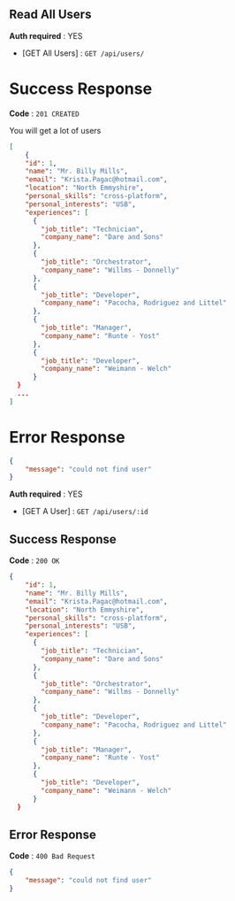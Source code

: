 ## Read All Users

**Auth required** : YES

* [GET All Users] : `GET /api/users/`

# Success Response

**Code** : `201 CREATED`

You will get a lot of users

```json
[
    {
    "id": 1,
    "name": "Mr. Billy Mills",
    "email": "Krista.Pagac@hotmail.com",
    "location": "North Emmyshire",
    "personal_skills": "cross-platform",
    "personal_interests": "USB",
    "experiences": [
      {
        "job_title": "Technician",
        "company_name": "Dare and Sons"
      },
      {
        "job_title": "Orchestrator",
        "company_name": "Willms - Donnelly"
      },
      {
        "job_title": "Developer",
        "company_name": "Pacocha, Rodriguez and Littel"
      },
      {
        "job_title": "Manager",
        "company_name": "Runte - Yost"
      },
      {
        "job_title": "Developer",
        "company_name": "Weimann - Welch"
      }
  }
  ...
]
```

# Error Response

```json
{
 	"message": "could not find user"
}
```


**Auth required** : YES

* [GET A User] : `GET /api/users/:id`

## Success Response

**Code** : `200 OK`

```json
{
    "id": 1,
    "name": "Mr. Billy Mills",
    "email": "Krista.Pagac@hotmail.com",
    "location": "North Emmyshire",
    "personal_skills": "cross-platform",
    "personal_interests": "USB",
    "experiences": [
      {
        "job_title": "Technician",
        "company_name": "Dare and Sons"
      },
      {
        "job_title": "Orchestrator",
        "company_name": "Willms - Donnelly"
      },
      {
        "job_title": "Developer",
        "company_name": "Pacocha, Rodriguez and Littel"
      },
      {
        "job_title": "Manager",
        "company_name": "Runte - Yost"
      },
      {
        "job_title": "Developer",
        "company_name": "Weimann - Welch"
      }
  }
```


## Error Response

**Code** : `400 Bad Request`

```json
{
 	"message": "could not find user"
}
```